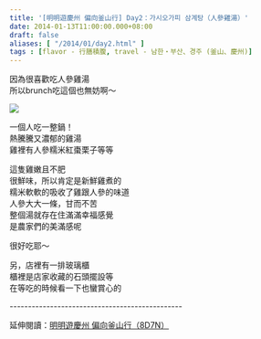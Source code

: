 ```yaml
---
title: '[明明遊慶州 偏向釜山行] Day2：가시오가피 삼계탕（人參雞湯）'
date: 2014-01-13T11:00:00.000+08:00
draft: false
aliases: [ "/2014/01/day2.html" ]
tags : [flavor - 行膳積腹, travel - 남한・부산、경주 (釜山、慶州)]
---
```


因為很喜歡吃人參雞湯  
所以brunch吃這個也無妨啊～  

![](/images/busanjj2a.jpg)

一個人吃一整鍋！  
熱騰騰又濃郁的雞湯  
雞裡有人參糯米紅棗栗子等等  
  
這隻雞嫩且不肥  
很鮮味，所以肯定是新鮮雞煮的  
糯米軟軟的吸收了雞跟人參的味道  
人參大大一條，甘而不苦  
整個湯就存在住滿滿幸福感覺  
是農家們的美滿感呢  
  
很好吃耶～  
  
另，店裡有一排玻璃櫃  
櫃裡是店家收藏的石頭擺設等  
在等吃的時候看一下也蠻賞心的  
  
\-----------------------------------------------  
  
延伸閱讀：[明明遊慶州 偏向釜山行（8D7N）](https://hidie.net/busanjj8d7n/)

